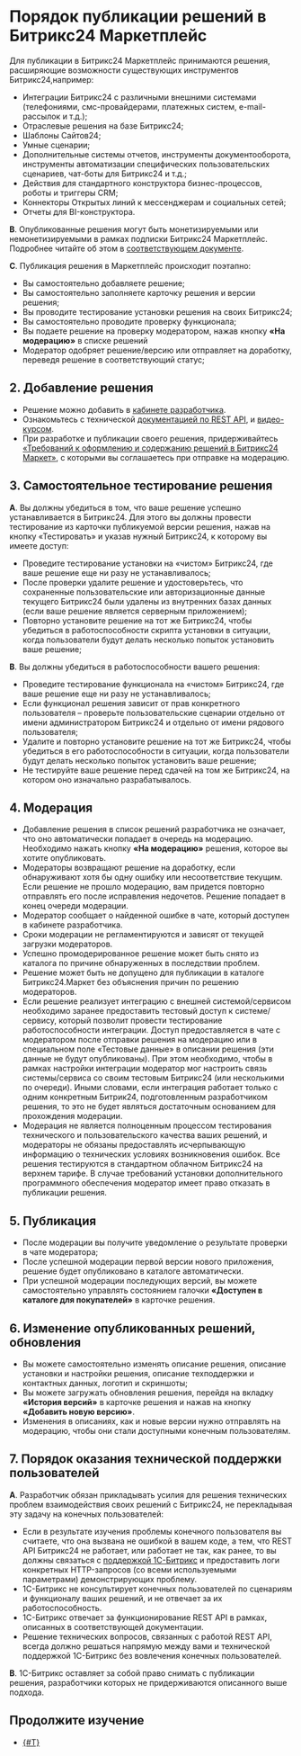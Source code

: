 # Порядок публикации решений в Битрикс24 Маркетплейс

Для публикации в Битрикс24 Маркетплейс принимаются решения, расширяющие возможности существующих инструментов Битрикс24,например:

- Интеграции Битрикс24 с различными внешними системами (телефониями, смс-провайдерами, платежных систем, e-mail-рассылок и т.д.);
- Отраслевые решения на базе Битрикс24;
- Шаблоны Сайтов24;
- Умные сценарии;
- Дополнительные системы отчетов, инструменты документооборота, инструменты автоматизации специфических пользовательских сценариев, чат-боты для Битрикс24 и т.д.;
- Действия для стандартного конструктора бизнес-процессов, роботы и триггеры CRM;
- Коннекторы Открытых линий к мессенджерам и социальных сетей;
- Отчеты для BI-конструктора.

**B**. Опубликованные решения могут быть монетизируемыми или немонетизируемыми в рамках подписки Битрикс24 Маркетплейс. Подробнее читайте об этом в [соответствующем документе](https://partners.1c-bitrix.ru/upload/marketplace/2.2.%20marketplace_application24_publication.pdf).

**C**. Публикация решения в Маркетплейс происходит поэтапно:

- Вы самостоятельно добавляете решение;
- Вы самостоятельно заполняете карточку решения и версии решения;
- Вы проводите тестирование установки решения на своих Битрикс24;
- Вы самостоятельно проводите проверку функционала;
- Вы подаете решение на проверку модератором, нажав кнопку **«На модерацию»** в списке решений
- Модератор одобряет решение/версию или отправляет на доработку, переведя решение в соответствующий статус;

## 2. Добавление решения

- Решение можно добавить в [кабинете разработчика](https://vendors.bitrix24.ru/).
- Ознакомьтесь с технической [документацией по REST API](https://apidocs.bitrix24.ru/), и [видео-курсом](https://dev.1c-bitrix.ru/learning/course/index.php?COURSE_ID=266&INDEX=Y).
- При разработке и публикации своего решения, придерживайтесь [«Требований к оформлению и содержанию решений в Битрикс24 Маркет»](https://vendors.bitrix24.ru/doc/ru/moderator_rules_rest.php), с которыми вы соглашаетесь при отправке на модерацию.

## 3. Самостоятельное тестирование решения

**A**. Вы должны убедиться в том, что ваше решение успешно устанавливается в Битрикс24. Для этого вы должны провести тестирование из карточки публикуемой версии решения, нажав на кнопку «Тестировать» и указав нужный Битрикс24, к которому вы имеете доступ:

- Проведите тестирование установки на «чистом» Битрикс24, где ваше решение еще ни разу не устанавливалось;
- После проверки удалите решение и удостоверьтесь, что сохраненные пользовательские или авторизационные данные текущего Битрикс24 были удалены из внутренних базах данных (если ваше решение является серверным приложением);
- Повторно установите решение на тот же Битрикс24, чтобы убедиться в работоспособности скрипта установки в ситуации, когда пользователи
будут делать несколько попыток установить ваше решение;

**B**. Вы должны убедиться в работоспособности вашего решения:

- Проведите тестирование функционала на «чистом» Битрикс24, где ваше решение еще ни разу не устанавливалось;
- Если функционал решения зависит от прав конкретного пользователя – проверьте пользовательские сценарии отдельно от имени администратором Битрикс24 и отдельно от имени рядового пользователя;
- Удалите и повторно установите решение на тот же Битрикс24, чтобы убедиться в его работоспособности в ситуации, когда пользователи будут делать несколько попыток установить ваше решение;
- Не тестируйте ваше решение перед сдачей на том же Битрикс24, на котором оно изначально разрабатывалось.

## 4. Модерация

- Добавление решения в список решений разработчика не означает, что оно автоматически попадает в очередь на модерацию. Необходимо нажать кнопку **«На модерацию»** решения, которое вы хотите опубликовать.
- Модераторы возвращают решение на доработку, если обнаруживают хотя бы одну ошибку или несоответствие текущим. Если решение не прошло модерацию, вам придется повторно отправлять его после исправления недочетов. Решение попадает в конец очереди модерации.
- Модератор сообщает о найденной ошибке в чате, который доступен в кабинете разработчика.
- Сроки модерации не регламентируются и зависят от текущей загрузки модераторов.
- Успешно промодерированное решение может быть снято из каталога по причине обнаруженных в последствии проблем.
- Решение может быть не допущено для публикации в каталоге Битрикс24.Маркет без объяснения причин по решению модераторов.
- Если решение реализует интеграцию с внешней системой/сервисом необходимо заранее предоставить тестовый доступ к системе/сервису, который позволит провести тестирование работоспособности интеграции. Доступ предоставляется в чате с модератором после отправки решения на модерацию или в специальном поле «Тестовые данные» в описании решения (эти данные не будут опубликованы). При этом необходимо, чтобы в рамках настройки интеграции модератор мог настроить связь системы/сервиса со своим тестовым Битрикс24 (или несколькими по очереди). Иными словами, если интеграция работает только с одним конкретным Битрик24, подготовленным разработчиком решения, то это не будет являться достаточным основанием для прохождения модерации.
- Модерация не является полноценным процессом тестирования технического и пользовательского качества ваших решений, и модераторы не обязаны предоставлять исчерпывающую информацию о технических условиях возникновения ошибок. Все решения тестируются в стандартном облачном Битрикс24 на верхнем тарифе. В случае требований установки дополнительного программного обеспечения модератор имеет право отказать в публикации решения.

## 5. Публикация

- После модерации вы получите уведомление о результате проверки в чате модератора;
- После успешной модерации первой версии нового приложения, решение будет опубликовано в каталоге автоматически.
- При успешной модерации последующих версий, вы можете самостоятельно управлять состоянием галочки **«Доступен в каталоге для покупателей»** в карточке решения.

## 6. Изменение опубликованных решений, обновления

- Вы можете самостоятельно изменять описание решения, описание установки и настройки решения, описание техподдержки и контактных данных, логотип и скриншоты;
- Вы можете загружать обновления решения, перейдя на вкладку **«История версий»** в карточке решения и нажав на кнопку **«Добавить новую версию»**.
- Изменения в описаниях, как и новые версии нужно отправлять на модерацию, чтобы они стали доступными конечным пользователям.

## 7. Порядок оказания технической поддержки пользователей

**A**. Разработчик обязан прикладывать усилия для решения технических проблем взаимодействия своих решений с Битрикс24, не перекладывая эту задачу на конечных пользователей:

- Если в результате изучения проблемы конечного пользователя вы считаете, что она вызвана не ошибкой в вашем коде, а тем, что REST API Битрикс24 не работает, или работает не так, как ранее, то вы должны связаться с [поддержкой 1С-Битрикс](https://partners.1c-bitrix.ru/support/#fe47d5=tab-1) и предоставить логи конкретных HTTP-запросов (со всеми используемыми параметрами) демонстрирующих проблему.
- 1С-Битрикс не консультирует конечных пользователей по сценариям и функционалу ваших решений, и не отвечает за их работоспособность.
- 1С-Битрикс отвечает за функционирование REST API в рамках, описанных в соответствующей документации.
- Решение технических вопросов, связанных с работой REST API, всегда должно решаться напрямую между вами и технической поддержкой 1С-Битрикс без вовлечения конечных пользователей.

**B**. 1С-Битрикс оставляет за собой право снимать с публикации решения, разработчики которых не придерживаются описанного выше подхода.

## Продолжите изучение

- [{#T}](./common-requirements.md)